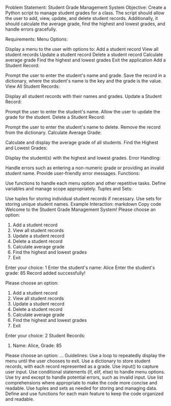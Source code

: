 Problem Statement: Student Grade Management System
Objective: Create a Python script to manage student grades for a class. The script should allow the user to add, view, update, and delete student records. Additionally, it should calculate the average grade, find the highest and lowest grades, and handle errors gracefully.

Requirements:
Menu Options:

Display a menu to the user with options to:
Add a student record
View all student records
Update a student record
Delete a student record
Calculate average grade
Find the highest and lowest grades
Exit the application
Add a Student Record:

Prompt the user to enter the student's name and grade.
Save the record in a dictionary, where the student's name is the key and the grade is the value.
View All Student Records:

Display all student records with their names and grades.
Update a Student Record:

Prompt the user to enter the student's name.
Allow the user to update the grade for the student.
Delete a Student Record:

Prompt the user to enter the student's name to delete.
Remove the record from the dictionary.
Calculate Average Grade:

Calculate and display the average grade of all students.
Find the Highest and Lowest Grades:

Display the student(s) with the highest and lowest grades.
Error Handling:

Handle errors such as entering a non-numeric grade or providing an invalid student name.
Provide user-friendly error messages.
Functions:

Use functions to handle each menu option and other repetitive tasks.
Define variables and manage scope appropriately.
Tuples and Sets:

Use tuples for storing individual student records if necessary.
Use sets for storing unique student names.
Example Interaction:
markdown
Copy code
Welcome to the Student Grade Management System!
Please choose an option:
1. Add a student record
2. View all student records
3. Update a student record
4. Delete a student record
5. Calculate average grade
6. Find the highest and lowest grades
7. Exit

Enter your choice: 1
Enter the student's name: Alice
Enter the student's grade: 85
Record added successfully!

Please choose an option:
1. Add a student record
2. View all student records
3. Update a student record
4. Delete a student record
5. Calculate average grade
6. Find the highest and lowest grades
7. Exit

Enter your choice: 2
Student Records:
1. Name: Alice, Grade: 85

Please choose an option:
...
Guidelines:
Use a loop to repeatedly display the menu until the user chooses to exit.
Use a dictionary to store student records, with each record represented as a grade.
Use input() to capture user input.
Use conditional statements (if, elif, else) to handle menu options.
Use try and except to handle potential errors, such as invalid input.
Use list comprehensions where appropriate to make the code more concise and readable.
Use tuples and sets as needed for storing and managing data.
Define and use functions for each main feature to keep the code organized and readable.
